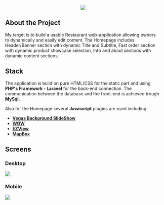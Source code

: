 <p align="center"><img src="https://laravel.com/assets/img/components/logo-laravel.svg"></p>


## About the Project

My target is to build a usable Restaurant web-application allowing owners to dynamically and easily edit content.
The Homepage includes Header/Banner section with dynamic Title and Subtitle,
Fast order section with dynamic product showcase selection,
Info and about sections with dynamic content sections.



## Stack

The application is build on pure HTML/CSS for the static part and using __PHP's Framework - Laravel__ for the back-end connection.
The communication between the database and the front-end is achieved trough __MySql__.

Also for the Homepage several __Javascript__ plugins are used including:


- **[Vegas Background SlideShow](https://vegas.jaysalvat.com)**
- **[WOW](https://mynameismatthieu.com/WOW/)**
- **[EZView](https://github.com/guillermodiazga/EZView)**
- **[MapBox](https://www.mapbox.com/mapbox.js/api/v3.1.1/)**

## Screens

### Desktop
![](https://thumbs.gfycat.com/GreedyClosedEwe-size_restricted.gif)

### Mobile
![](https://thumbs.gfycat.com/QualifiedPracticalCuttlefish-size_restricted.gif)
